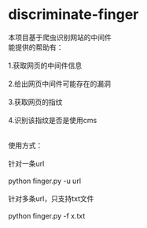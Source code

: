 # discriminate-finger

本项目基于爬虫识别网站的中间件
<br>能提供的帮助有：</br>
<br>1.获取网页的中间件信息</br>
<br>2.给出网页中间件可能存在的漏洞</br>
<br>3.获取网页的指纹</br>
<br>4.识别该指纹是否是使用cms</br>


<br>使用方式：</br>
<br>针对一条url</br>
<br>python finger.py -u url</br>
<br>针对多条url，只支持txt文件</br>
<br>python finger.py -f x.txt</br>




